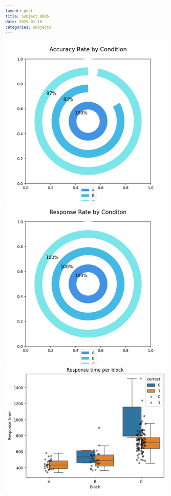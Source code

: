 ```yaml
---
layout: post
title: Subject 8005
date: 2025-01-18
categories: subjects
---
```


![](data/8005/run-22/8005_accuracy_rate.png)
![](data/8005/run-22/8005_response_rate.png)
![](data/8005/run-22/8005_rt.png)
